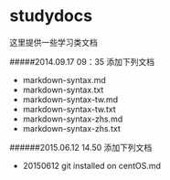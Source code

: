 studydocs
=========

这里提供一些学习类文档

#####2014.09.17  09：35 添加下列文档

* markdown-syntax.md
* markdown-syntax.txt
* markdown-syntax-tw.md
* markdown-syntax-tw.txt
* markdown-syntax-zhs.md
* markdown-syntax-zhs.txt

######2015.06.12 14.50 添加下列文档

* 20150612 git installed on centOS.md